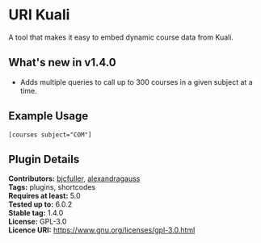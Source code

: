 # URI Kuali

A tool that makes it easy to embed dynamic course data from Kuali.

## What's new in v1.4.0

- Adds multiple queries to call up to 300 courses in a given subject at a time. 

## Example Usage

``[courses subject="COM"]``

## Plugin Details

__Contributors:__ [bjcfuller](https://github.com/bjcfuller), [alexandragauss](https://github.com/alexandragauss)  
__Tags:__ plugins, shortcodes  
__Requires at least:__ 5.0  
__Tested up to:__ 6.0.2  
__Stable tag:__ 1.4.0  
__License:__ GPL-3.0  
__Licence URI:__ https://www.gnu.org/licenses/gpl-3.0.html
